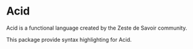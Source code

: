 # Acid

Acid is a functional language created by the Zeste de Savoir community.

This package provide syntax highlighting for Acid.

